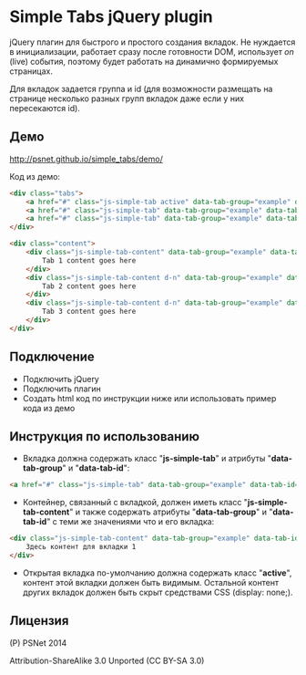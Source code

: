 Simple Tabs jQuery plugin
===========

jQuery плагин для быстрого и простого создания вкладок. Не нуждается в инициализации, работает сразу после готовности DOM, использует *on* (live) события, поэтому будет работать на динамично формируемых страницах.

Для вкладок задается группа и id (для возможности размещать на странице несколько разных групп вкладок даже если у них пересекаются id).


Демо
---

http://psnet.github.io/simple_tabs/demo/


Код из демо:
```html
<div class="tabs">
	<a href="#" class="js-simple-tab active" data-tab-group="example" data-tab-id="1">Tab 1</a>
	<a href="#" class="js-simple-tab" data-tab-group="example" data-tab-id="2">Tab 2</a>
	<a href="#" class="js-simple-tab" data-tab-group="example" data-tab-id="3">Tab 3</a>
</div>

<div class="content">
	<div class="js-simple-tab-content" data-tab-group="example" data-tab-id="1">
		Tab 1 content goes here
	</div>
	<div class="js-simple-tab-content d-n" data-tab-group="example" data-tab-id="2">
		Tab 2 content goes here
	</div>
	<div class="js-simple-tab-content d-n" data-tab-group="example" data-tab-id="3">
		Tab 3 content goes here
	</div>
</div>
```


Подключение
---

- Подключить jQuery
- Подключить плагин
- Создать html код по инструкции ниже или использовать пример кода из демо


Инструкция по использованию
---

- Вкладка должна содержать класс "**js-simple-tab**" и атрибуты "**data-tab-group**" и "**data-tab-id**":
```html
<a href="#" class="js-simple-tab" data-tab-group="example" data-tab-id="1">Вкладка 1</a>
```

- Контейнер, связанный с вкладкой, должен иметь класс "**js-simple-tab-content**" и также содержать атрибуты "**data-tab-group**" и "**data-tab-id**" с теми же значениями что и его вкладка:
```html
<div class="js-simple-tab-content" data-tab-group="example" data-tab-id="1">
	Здесь контент для вкладки 1
</div>
```
- Открытая вкладка по-умолчанию должна содержать класс "**active**", контент этой вкладки должен быть видимым. Остальной контент других вкладок должен быть скрыт средствами CSS (display: none;).


Лицензия
---

(P) PSNet 2014

Attribution-ShareAlike 3.0 Unported (CC BY-SA 3.0)
